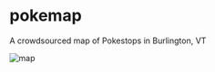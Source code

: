 # pokemap
A crowdsourced map of Pokestops in Burlington, VT

![map](https://www.dropbox.com/s/i1psk5y258t2nbv/Screenshot%202016-08-10%2016.25.41.png?dl=1)
